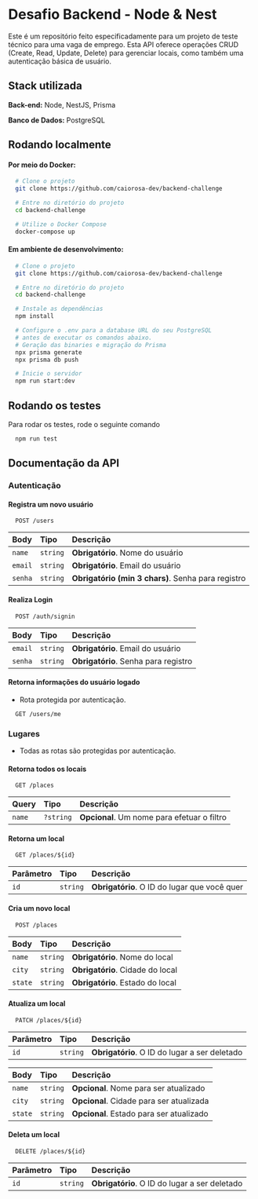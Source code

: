 # Desafio Backend - Node & Nest

Este é um repositório feito especificadamente para um projeto de teste técnico para uma vaga de emprego. Esta API oferece operações CRUD (Create, Read, Update, Delete) para gerenciar locais, como também uma autenticação básica de usuário.

## Stack utilizada

**Back-end:** Node, NestJS, Prisma

**Banco de Dados:** PostgreSQL

## Rodando localmente

#### Por meio do Docker:

```bash
  # Clone o projeto
  git clone https://github.com/caiorosa-dev/backend-challenge

  # Entre no diretório do projeto
  cd backend-challenge

  # Utilize o Docker Compose
  docker-compose up
```

#### Em ambiente de desenvolvimento:

```bash
  # Clone o projeto
  git clone https://github.com/caiorosa-dev/backend-challenge

  # Entre no diretório do projeto
  cd backend-challenge

  # Instale as dependências
  npm install

  # Configure o .env para a database URL do seu PostgreSQL
  # antes de executar os comandos abaixo.
  # Geração das binaries e migração do Prisma
  npx prisma generate
  npx prisma db push

  # Inicie o servidor
  npm run start:dev
```

## Rodando os testes

Para rodar os testes, rode o seguinte comando

```bash
  npm run test
```

## Documentação da API

### Autenticação

#### Registra um novo usuário

```
  POST /users
```

| Body    | Tipo     | Descrição                                          |
| :------ | :------- | :------------------------------------------------- |
| `name`  | `string` | **Obrigatório**. Nome do usuário                   |
| `email` | `string` | **Obrigatório**. Email do usuário                  |
| `senha` | `string` | **Obrigatório (min 3 chars)**. Senha para registro |

#### Realiza Login

```
  POST /auth/signin
```

| Body    | Tipo     | Descrição                            |
| :------ | :------- | :----------------------------------- |
| `email` | `string` | **Obrigatório**. Email do usuário    |
| `senha` | `string` | **Obrigatório**. Senha para registro |

#### Retorna informações do usuário logado

- Rota protegida por autenticação.

```
  GET /users/me
```

### Lugares

- Todas as rotas são protegidas por autenticação.

#### Retorna todos os locais

```
  GET /places
```

| Query  | Tipo      | Descrição                                   |
| :----- | :-------- | :------------------------------------------ |
| `name` | `?string` | **Opcional**. Um nome para efetuar o filtro |

#### Retorna um local

```
  GET /places/${id}
```

| Parâmetro | Tipo     | Descrição                                    |
| :-------- | :------- | :------------------------------------------- |
| `id`      | `string` | **Obrigatório**. O ID do lugar que você quer |

#### Cria um novo local

```
  POST /places
```

| Body    | Tipo     | Descrição                        |
| :------ | :------- | :------------------------------- |
| `name`  | `string` | **Obrigatório**. Nome do local   |
| `city`  | `string` | **Obrigatório**. Cidade do local |
| `state` | `string` | **Obrigatório**. Estado do local |

#### Atualiza um local

```
  PATCH /places/${id}
```

| Parâmetro | Tipo     | Descrição                                     |
| :-------- | :------- | :-------------------------------------------- |
| `id`      | `string` | **Obrigatório**. O ID do lugar a ser deletado |

| Body    | Tipo     | Descrição                                |
| :------ | :------- | :--------------------------------------- |
| `name`  | `string` | **Opcional**. Nome para ser atualizado   |
| `city`  | `string` | **Opcional**. Cidade para ser atualizada |
| `state` | `string` | **Opcional**. Estado para ser atualizado |

#### Deleta um local

```
  DELETE /places/${id}
```

| Parâmetro | Tipo     | Descrição                                     |
| :-------- | :------- | :-------------------------------------------- |
| `id`      | `string` | **Obrigatório**. O ID do lugar a ser deletado |
